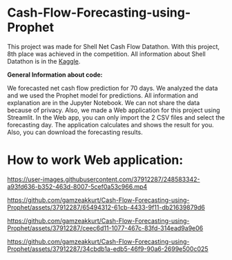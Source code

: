 # Cash-Flow-Forecasting-using-Prophet

This project was made for Shell Net Cash Flow Datathon. With this project,  8th place was achieved in the competition. All information about Shell Datathon is in the [Kaggle](https://www.kaggle.com/competitions/new-shell-cashflow-datathon-2023).

**General Information about code:**

We forecasted net cash flow prediction for 70 days. We analyzed the data and we used the Prophet model for predictions. All information and explanation are in the Jupyter Notebook.
We can not share the data because of privacy.  Also, we made a Web application for this project using Streamlit. In the Web app, you can only import the 2 CSV files and select the forecasting day. 
The application calculates and shows the result for you. Also, you can download the forecasting results.

# How to work  Web application:

https://user-images.githubusercontent.com/37912287/248583342-a93fd636-b352-463d-8007-5cef0a53c966.mp4


https://github.com/gamzeakkurt/Cash-Flow-Forecasting-using-Prophet/assets/37912287/65494312-61cb-4433-9f11-db21639879d6



https://github.com/gamzeakkurt/Cash-Flow-Forecasting-using-Prophet/assets/37912287/ceec6d11-1077-467c-83fd-314ead9a9e06



https://github.com/gamzeakkurt/Cash-Flow-Forecasting-using-Prophet/assets/37912287/34cbdb1a-edb5-46f9-90a6-2699e500c025


